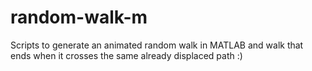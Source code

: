 # random-walk-m


Scripts to generate an animated random walk in MATLAB and walk that ends when it crosses the same already displaced path :)
